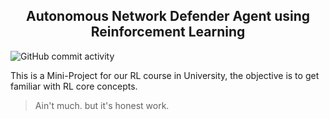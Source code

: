 ## <div style="text-align: center;">Autonomous Network Defender Agent using Reinforcement Learning</div>

<p style="align: center;">
  <img src="https://img.shields.io/github/commit-activity/t/SlyPex/Reinforcment_Learning_Network_Agent" alt="GitHub commit activity">
</p>


This is a Mini-Project for our RL course in University, the objective is to get familiar with RL core concepts.

> Ain't much. but it's honest work.